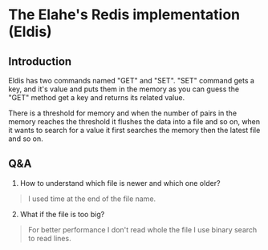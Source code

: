 # The Elahe's Redis implementation (Eldis)

## Introduction

Eldis has two commands named "GET" and "SET". "SET" command gets a key, and it's value and puts them in
the memory as you can guess the "GET" method get a key and returns its related value.

There is a threshold for memory and
when the number of pairs in the memory reaches the threshold it flushes the data into a file and so on, when it wants to
search for a value it first searches the memory then the latest file and so on.

## Q&A

1. How to understand which file is newer and which one older?

> I used time at the end of the file name.

2. What if the file is too big?

> For better performance I don't read whole the file I use binary search to read lines.
